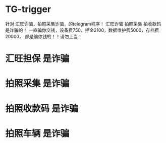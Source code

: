 # TG-trigger
针对 汇旺诈骗，拍照采集诈骗，的telegram程序！
汇旺诈骗 拍照采集 拍收款码 是诈骗的！
一直骗你交钱，设备费750，押金2100，数据维护费5000，存档费20000，
都是骗你钱的！！请勿上当！

# 汇旺担保 是诈骗
# 拍照采集 是诈骗
# 拍照收款码 是诈骗
# 拍照车辆 是诈骗
